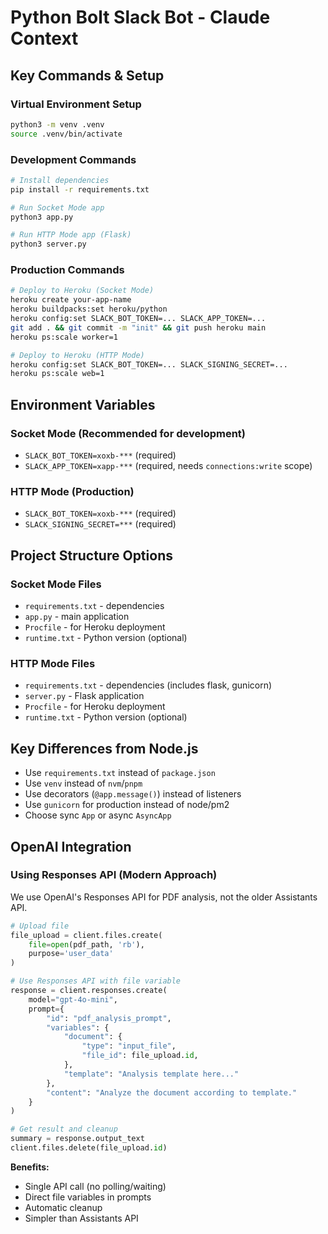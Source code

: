 # Python Bolt Slack Bot - Claude Context

## Key Commands & Setup

### Virtual Environment Setup
```bash
python3 -m venv .venv
source .venv/bin/activate
```

### Development Commands
```bash
# Install dependencies
pip install -r requirements.txt

# Run Socket Mode app
python3 app.py

# Run HTTP Mode app (Flask)
python3 server.py
```

### Production Commands
```bash
# Deploy to Heroku (Socket Mode)
heroku create your-app-name
heroku buildpacks:set heroku/python
heroku config:set SLACK_BOT_TOKEN=... SLACK_APP_TOKEN=...
git add . && git commit -m "init" && git push heroku main
heroku ps:scale worker=1

# Deploy to Heroku (HTTP Mode)
heroku config:set SLACK_BOT_TOKEN=... SLACK_SIGNING_SECRET=...
heroku ps:scale web=1
```

## Environment Variables

### Socket Mode (Recommended for development)
- `SLACK_BOT_TOKEN=xoxb-***` (required)
- `SLACK_APP_TOKEN=xapp-***` (required, needs `connections:write` scope)

### HTTP Mode (Production)
- `SLACK_BOT_TOKEN=xoxb-***` (required)
- `SLACK_SIGNING_SECRET=***` (required)

## Project Structure Options

### Socket Mode Files
- `requirements.txt` - dependencies
- `app.py` - main application
- `Procfile` - for Heroku deployment
- `runtime.txt` - Python version (optional)

### HTTP Mode Files  
- `requirements.txt` - dependencies (includes flask, gunicorn)
- `server.py` - Flask application
- `Procfile` - for Heroku deployment
- `runtime.txt` - Python version (optional)

## Key Differences from Node.js
- Use `requirements.txt` instead of `package.json`
- Use `venv` instead of `nvm`/`pnpm`
- Use decorators (`@app.message()`) instead of listeners
- Use `gunicorn` for production instead of node/pm2
- Choose sync `App` or async `AsyncApp`

## OpenAI Integration

### Using Responses API (Modern Approach)
We use OpenAI's Responses API for PDF analysis, not the older Assistants API.

```python
# Upload file
file_upload = client.files.create(
    file=open(pdf_path, 'rb'),
    purpose='user_data'
)

# Use Responses API with file variable
response = client.responses.create(
    model="gpt-4o-mini",
    prompt={
        "id": "pdf_analysis_prompt",
        "variables": {
            "document": {
                "type": "input_file",
                "file_id": file_upload.id,
            },
            "template": "Analysis template here..."
        },
        "content": "Analyze the document according to template."
    }
)

# Get result and cleanup
summary = response.output_text
client.files.delete(file_upload.id)
```

**Benefits:**
- Single API call (no polling/waiting)
- Direct file variables in prompts
- Automatic cleanup
- Simpler than Assistants API